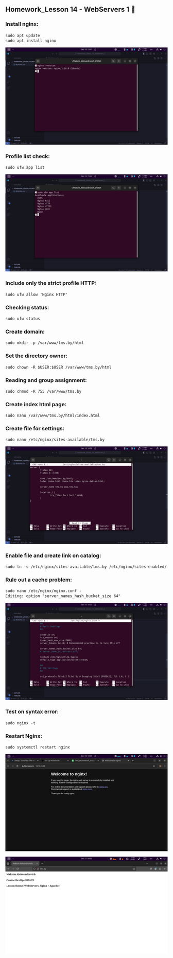 ## Homework_Lesson 14 - WebServers 1 👋

### Install nginx:
```shell
sudo apt update 
sudo apt install nginx
```
![Result](https://github.com/railsroger/Maksim_Aleksandrovich_DOS24/blob/main/Homework_Lesson_14_WebServers_1/images/nginx_ver.png)

### Profile list check:
```shell
sudo ufw app list
```
![Result](https://github.com/railsroger/Maksim_Aleksandrovich_DOS24/blob/main/Homework_Lesson_14_WebServers_1/images/ufw_list.png)

### Include only the strict profile HTTP:
```shell
sudo ufw allow 'Nginx HTTP'
```

### Сhecking status:
```shell
sudo ufw status
```

### Сreate domain:
```shell
sudo mkdir -p /var/www/tms.by/html
```

### Set the directory owner:
```shell
sudo chown -R $USER:$USER /var/www/tms.by/html
```

### Reading and group assignment:
```shell
sudo chmod -R 755 /var/www/tms.by
```

### Create index html page:
```shell
sudo nano /var/www/tms.by/html/index.html
```

### Create file for settings:
```shell
sudo nano /etc/nginx/sites-available/tms.by
```
![Result](https://github.com/railsroger/Maksim_Aleksandrovich_DOS24/blob/main/Homework_Lesson_14_WebServers_1/images/config_tms.png)

### Enable file and create link on catalog:
```shell
sudo ln -s /etc/nginx/sites-available/tms.by /etc/nginx/sites-enabled/
```

### Rule out a cache problem:
```shell
sudo nano /etc/nginx/nginx.conf - 
Editing: option "server_names_hash_bucket_size 64"
```
![Result](https://github.com/railsroger/Maksim_Aleksandrovich_DOS24/blob/main/Homework_Lesson_14_WebServers_1/images/nginx_config.png)

### Test on syntax error:
```shell
sudo nginx -t
```

### Restart Nginx:
```shell
sudo systemctl restart nginx
```
![Result](https://github.com/railsroger/Maksim_Aleksandrovich_DOS24/blob/main/Homework_Lesson_14_WebServers_1/images/nginx_default.png)

![Result](https://github.com/railsroger/Maksim_Aleksandrovich_DOS24/blob/main/Homework_Lesson_14_WebServers_1/images/tms_result.png)


